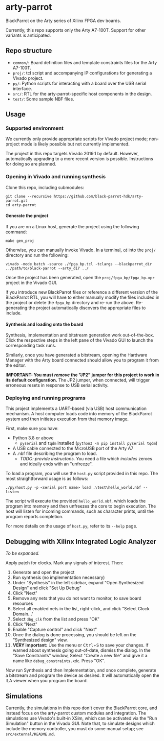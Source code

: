 # arty-parrot

BlackParrot on the Arty series of Xilinx FPGA dev boards.

Currently, this repo supports only the Arty A7-100T. Support for other variants is anticipated.

## Repo structure

- `common/`: Board definition files and template constraints files for the Arty A7-100T.
- `proj/`: tcl script and accompanying IP configurations for generating a Vivado project.
- `py/`: Python scripts for interacting with a board over the USB serial interface.
- `src/`: RTL for the arty-parrot-specific host components in the design.
- `test/`: Some sample NBF files.

## Usage

### Supported environment

We currently only provide appropriate scripts for Vivado project mode; non-project mode is likely
possible but not currently implemented.

The project in this repo targets Vivado 2019.1 by default. However, automatically upgrading to a
more recent version is possible. Instructions for doing so are planned.

### Opening in Vivado and running synthesis

Clone this repo, including submodules:

```
git clone --recursive https://github.com/black-parrot-hdk/arty-parrot.git
cd arty-parrot
```

#### Generate the project

If you are on a Linux host, generate the project using the following command:

```
make gen_proj
```

Otherwise, you can manually invoke Vivado. In a terminal, `cd` into the `proj/` directory and run
the following:

```
vivado -mode batch -source ./fpga_bp.tcl -tclargs --blackparrot_dir ../path/to/black-parrot --arty_dir ../
```

Once the project has been generated, open the `proj/fpga_bp/fpga_bp.xpr` project in the Vivado GUI.

If you introduce new BlackParrot files or reference a different version of the BlackParrot RTL, you
will have to either manually modify the files included in the project or delete the `fpga_bp`
directory and re-run the above. Re-generating the project automatically discovers the appropriate
files to include.

#### Synthesis and loading onto the board

Synthesis, implementation and bitstream generation work out-of-the-box. Click the respective steps
in the left pane of the Vivado GUI to launch the corresponding task runs.

Similarly, once you have generated a bitstream, opening the Hardware Manager with the Arty board
connected should allow you to program it from the editor.

**IMPORTANT: You must _remove_ the "JP2" jumper for this project to work in its default
configuration.** The JP2 jumper, when connected, will trigger erroneous resets in response to USB
serial activity.

### Deploying and running programs

This project implements a UART-based (via USB) host communication mechanism. A host computer loads
code into memory of the BlackParrot system and then initiates execution from that memory image.

First, make sure you have:

- Python 3.8 or above
    - `pyserial` and `tqdm` installed (`python3 -m pip install pyserial tqdm`)
- A USB cable connected to the MicroUSB port of the Arty A7
- A .nbf file describing the program to load.
    - _TODO: provide instructons._ You need a file which _includes_ zeroes and ideally ends with an
      "unfreeze".

To load a program, you will use the `host.py` script provided in this repo. The most straightforward
usage is as follows:

```
./py/host.py -p <serial port name> load .\test\hello_world.nbf --listen
```

The script will execute the provided `hello_world.nbf`, which loads the program into memory and then
unfreezes the core to begin execution. The host will listen for incoming commands, such as character
prints, until the program reports completion.

For more details on the usage of `host.py`, refer to its `--help` page.

## Debugging with Xilinx Integrated Logic Analyzer

_To be expanded._

Apply patch for clocks. Mark any signals of interest. Then:
1. Generate and open the project
1. Run synthesis (no implementation necessary)
1. Under "Synthesis" in the left sidebar, expand "Open Synthesized Design" and click "Set Up Debug"
1. Click "Next"
1. Remove any nets that you do not want to monitor, to save board resources
1. Select all enabled nets in the list, right-click, and click "Select Clock Domain..."
1. Select `dbg_clk` from the list and press "OK"
1. Click "Next"
1. Enable "Capture control" and click "Next"
1. Once the dialog is done processing, you should be left on the "Synthesized design" view.
1. **VERY important:** Use the menu or <kbd>Ctrl</kbd>+<kbd>S</kbd> to save your changes. If warned about synthesis going out-of-date, dismiss the dialog. In the "Save Constraints" window, Select "Create a new file" and give it a name like `debug_constraints.xdc`. Press "OK".

Now run Synthesis and then Implementation, and once complete, generate a bitstream and program the device as desired. It will automatically open the ILA viewer when you program the board.

## Simulations

Currently, the simulations in this repo don't cover the BlackParrot core, and instead focus on the
arty-parrot custom modules and integration. The simulations use Vivado's built-in XSim, which can be
activated via the "Run Simulation" button in the Vivado GUI. Note that, to simulate designs which
include the memory controller, you must do some manual setup; see `src/external/README.md`.
